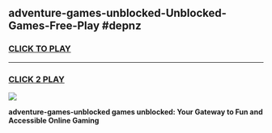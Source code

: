 
## adventure-games-unblocked-Unblocked-Games-Free-Play #depnz
<h3>
<a href="https://us.freeplayer.one?title=adventure-games-unblocked&ref=9M">CLICK TO PLAY</a></h3>
<hr>

<h3>
<a href="https://us.freeplayer.one?title=adventure-games-unblocked&ref=9M">CLICK 2 PLAY</a>
  
</h3>

<a href="https://us.freeplayer.one?title=adventure-games-unblocked&ref=9M"><img src="https://clearcache.store/games.png"></a>


**adventure-games-unblocked games unblocked: Your Gateway to Fun and Accessible Online Gaming**
